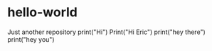 # hello-world
Just another repository
print("Hi")
Print("Hi Eric")
print("hey there")
print("hey you")
